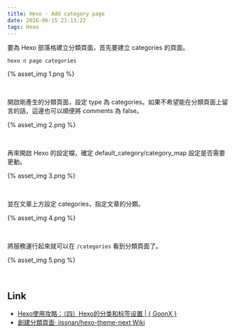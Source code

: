 ```yaml
---
title: Hexo - Add category page
date: 2016-06-15 21:13:22
tags: Hexo
---
```


要為 Hexo 部落格建立分類頁面，首先要建立 categories 的頁面。  

<!-- More -->

    hexo n page categories

{% asset_img 1.png %}

<br/>


開啟剛產生的分類頁面，設定 type 為 categories。如果不希望能在分類頁面上留言的話，這邊也可以順便將 comments 為 false。  

{% asset_img 2.png %}

<br/>


再來開啟 Hexo 的設定檔，確定 default_category/category_map 設定是否需要更動。  

{% asset_img 3.png %}

<br/>


並在文章上方設定 categories，指定文章的分類。  

{% asset_img 4.png %}

<br/>


將服務運行起來就可以在 `/categories` 看到分類頁面了。  

{% asset_img 5.png %}

<br/>


Link
---
* [Hexo使用攻略：（四）Hexo的分类和标签设置 | { GoonX }](http://ijiaober.github.io/2014/08/05/hexo/hexo-04/)
* [創建分類頁面· iissnan/hexo-theme-next Wiki](https://github.com/iissnan/hexo-theme-next/wiki/%E5%88%9B%E5%BB%BA%E5%88%86%E7%B1%BB%E9%A1%B5%E9%9D%A2)
